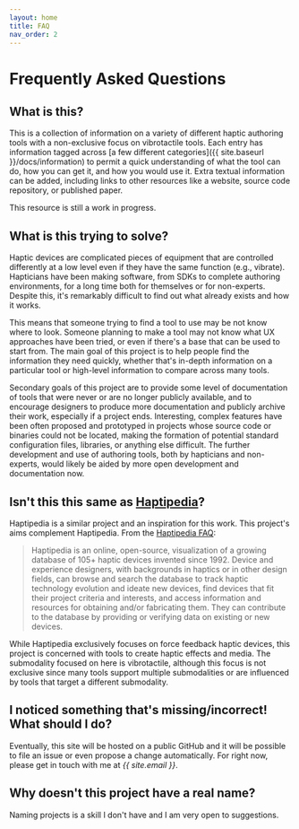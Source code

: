 ```yaml
---
layout: home
title: FAQ
nav_order: 2
---
```


# Frequently Asked Questions

## What is this?

This is a collection of information on a variety of different haptic authoring tools with a non-exclusive focus on vibrotactile tools.
Each entry has information tagged across [a few different categories]({{ site.baseurl }}/docs/information) to permit a quick understanding of what the tool can do, how you can get it, and how you would use it.
Extra textual information can be added, including links to other resources like a website, source code repository, or published paper.

This resource is still a work in progress.

## What is this trying to solve?

Haptic devices are complicated pieces of equipment that are controlled differently at a low level even if they have the same function (e.g., vibrate).
Hapticians have been making software, from SDKs to complete authoring environments, for a long time both for themselves or for non-experts.
Despite this, it's remarkably difficult to find out what already exists and how it works.

This means that someone trying to find a tool to use may be not know where to look.
Someone planning to make a tool may not know what UX approaches have been tried, or even if there's a base that can be used to start from.
The main goal of this project is to help people find the information they need quickly, whether that's in-depth information on a particular tool or high-level information to compare across many tools.

Secondary goals of this project are to provide some level of documentation of tools that were never or are no longer publicly available, and to encourage designers to produce more documentation and publicly archive their work, especially if a project ends.
Interesting, complex features have been often proposed and prototyped in projects whose source code or binaries could not be located, making the formation of potential standard configuration files, libraries, or anything else difficult.
The further development and use of authoring tools, both by hapticians and non-experts, would likely be aided by more open development and documentation now.

## Isn't this this same as [Haptipedia](https://haptipedia.org)?

Haptipedia is a similar project and an inspiration for this work. This project's aims complement Haptipedia. From the [Haptipedia FAQ](https://haptipedia.org/pages/):

> Haptipedia is an online, open-source, visualization of a growing database of 105+ haptic devices invented since 1992.  Device and experience designers, with backgrounds in haptics or in other design fields, can browse and search the database to track haptic technology evolution and ideate new devices, find devices that fit their project criteria and interests, and access information and resources for obtaining and/or fabricating them. They can contribute to the database by providing or verifying data on existing or new devices.

While Haptipedia exclusively focuses on force feedback haptic devices, this project is concerned with tools to create haptic effects and media.
The submodality focused on here is vibrotactile, although this focus is not exclusive since many tools support multiple submodalities or are influenced by tools that target a different submodality.

## I noticed something that's missing/incorrect! What should I do?

Eventually, this site will be hosted on a public GitHub and it will be possible to file an issue or even propose a change automatically.
For right now, please get in touch with me at <span style="font-style: italic;">{{ site.email }}</span>.

## Why doesn't this project have a real name?

Naming projects is a skill I don't have and I am very open to suggestions.
